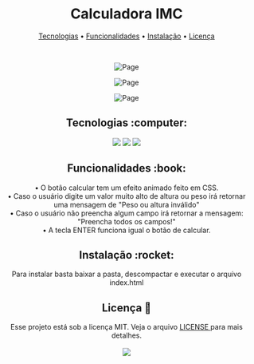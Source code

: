 <h1 align="center">
  Calculadora IMC
 </h1>

<p align="center">
 <a href="#tecnologias">Tecnologias</a> • 
 <a href="#features">Funcionalidades</a> •
 <a href="#install">Instalação</a> • 
 <a href="#license">Licença</a>
</p>

<br>
<p align="center">
  <img alt="Page" src="https://user-images.githubusercontent.com/84996527/139605987-02511073-24f7-497d-a136-dc6d59688ae7.png">
</p>

<p align="center">
  <img alt="Page" src="https://user-images.githubusercontent.com/84996527/139606016-3c2637d7-0d47-411d-9017-6c5910cbd66a.png">
</p>


<p align="center">
  <img alt="Page" src="https://user-images.githubusercontent.com/84996527/139606036-021c9cac-a676-41a5-bcf1-c4138355b8ec.png">
</p>

<h2 id="tecnologias" align="center">
  Tecnologias :computer: 
</h2>

<p align="center">
  <img src="https://img.shields.io/static/v1?label=&message=Html&color=orange&style=for-the-badge&logo=Html5"/>
  <img src="https://img.shields.io/static/v1?label=&message=CSS&color=blue&style=for-the-badge&logo=Css3"/>
  <img src="https://img.shields.io/static/v1?label=&message=JavaScript&color=yellow&style=for-the-badge&logo=JavaScript"/>
  
</p>

<h2 id="features" align="center">
  Funcionalidades :book:
</h2>
<p align="center">
• O botão calcular tem um efeito animado feito em CSS.<br>
• Caso o usuário digite um valor muito alto de altura ou peso irá retornar uma mensagem de "Peso ou altura inválido" <br>
• Caso o usuário não preencha algum campo irá retornar a mensagem: "Preencha todos os campos!"<br>
• A tecla ENTER funciona igual o botão de calcular.
  
</p>

<h2 id="install" align="center">
  Instalação :rocket:
</h2>
<p align="center">
  Para instalar basta baixar a pasta, descompactar e executar o arquivo index.html
</p>

<h2 id="license" align="center">
  Licença 📝
</h2>
<p align="center">
  Esse projeto está sob a licença MIT. Veja o arquivo <a href="LICENSE"> LICENSE </a> para mais detalhes.<br><br>
  <a href="LICENSE"><img src="https://img.shields.io/static/v1?label=license&message=mit&color=green&style=for-the-badge&logo="/></a>   
</p>



